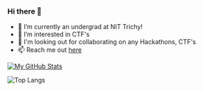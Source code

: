 ### Hi there 🤙

<!--
**kaarthik21/kaarthik21** is a ✨ _special_ ✨ repository because its `README.md` (this file) appears on your GitHub profile.

Here are some ideas to get you started:
-->
- 🔭 I’m currently an undergrad at NIT Trichy!
- 🌱 I’m interested in CTF's
- 👯 I'm looking out for collaborating on any Hackathons, CTF's
- 📫 Reach me out <a href="https://kaarthik21.github.io/html/index.html">here</a>

[![My GitHub Stats](https://github-readme-stats.vercel.app/api/?username=kaarthik21&count_private=true&theme=tokyonight&showicons=true)]()

![Top Langs](https://github-readme-stats.vercel.app/api/top-langs/?username=kaarthik21&theme=tokyonight)

<!--
[![Top Langs](https://github-readme-stats.vercel.app/api/top-langs/?username=kaarthik21&layout=compact)](https://github.com/kaarthik21/github-readme-stats)
-->
